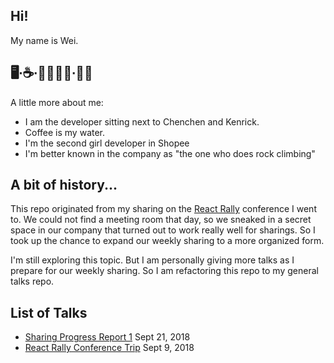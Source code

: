 ## Hi!

My name is Wei.

## 🖥∙☕️∙👩🏻‍🌾🤞∙🧗🏻‍

A little more about me:

- I am the developer sitting next to Chenchen and Kenrick.
- Coffee is my water.
- I'm the second girl developer in Shopee
- I'm better known in the company as "the one who does rock climbing"

## A bit of history...

This repo originated from my sharing on the [React Rally](http://reactrally.com) conference I went to. We could not find a meeting room that day, so we sneaked in a secret space in our company that turned out to work really well for sharings. So I took up the chance to expand our weekly sharing to a more organized form.

I'm still exploring this topic. But I am personally giving more talks as I prepare for our weekly sharing. So I am refactoring this repo to my general talks repo.

## List of Talks

- [Sharing Progress Report 1](./sharings/2018_9_21-new-sharing-progress-report-1/README.md) Sept 21, 2018
- [React Rally Conference Trip](./sharings/2018_9_9-react_rally/README.md) Sept 9, 2018
